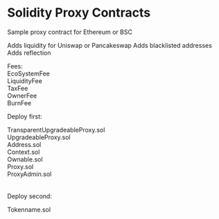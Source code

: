 # Solidity Proxy Contracts

Sample proxy contract for Ethereum or BSC

Adds liquidity for Uniswap or Pancakeswap
Adds blacklisted addresses
Adds reflection 


Fees:
 <br />
EcoSystemFee <br />
LiquidityFee <br />
TaxFee <br />
OwnerFee <br />
BurnFee <br />


Deploy first: <br />

TransparentUpgradeableProxy.sol <br />
UpgradeableProxy.sol <br />
Address.sol <br />
Context.sol <br />
Ownable.sol <br />
Proxy.sol <br />
ProxyAdmin.sol <br />
 <br /> <br />
Deploy second: <br />

Tokenname.sol <br />

